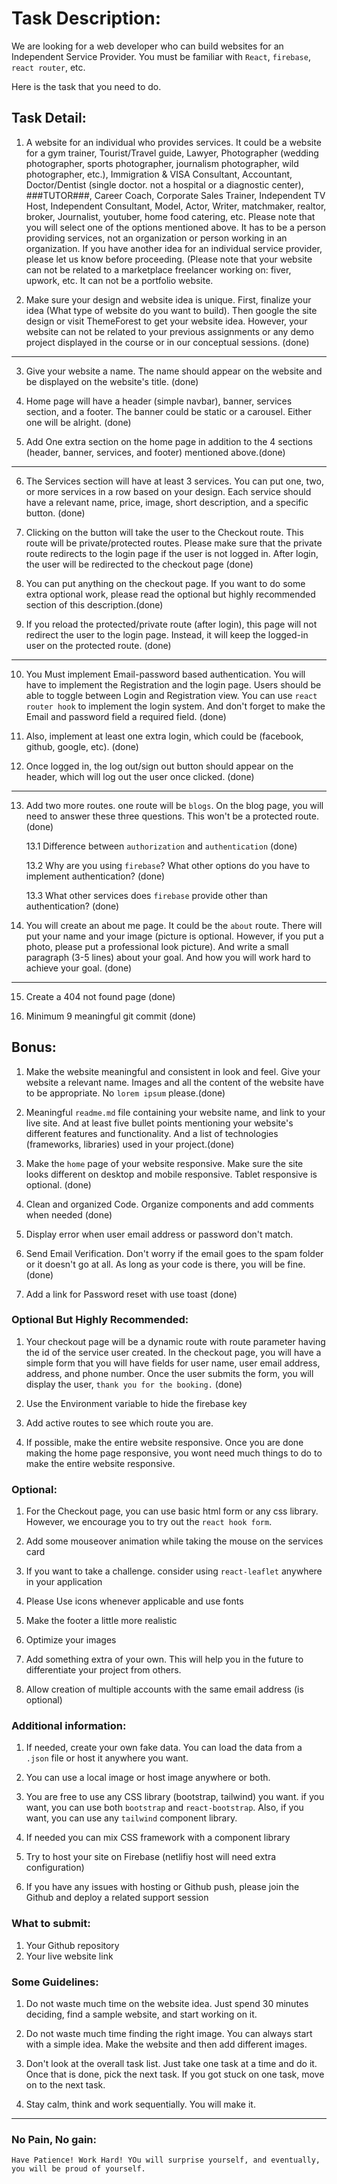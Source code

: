 # Task Description: 
We are looking for a web developer who can build websites for an Independent Service Provider. You must be familiar with `React`, `firebase`, `react router`, etc. 

Here is the task that you need to do.


## Task Detail: 
1. A website for an individual who provides services. It could be a website for a gym trainer, Tourist/Travel guide, Lawyer, Photographer (wedding photographer, sports photographer, journalism photographer, wild photographer, etc.), Immigration & VISA Consultant, Accountant, Doctor/Dentist (single doctor. not a hospital or a diagnostic center), ###TUTOR###, Career Coach, Corporate Sales Trainer, Independent TV Host, Independent Consultant, Model, Actor, Writer, matchmaker, realtor, broker, Journalist, youtuber, home food catering, etc. Please note that you will select one of the options mentioned above. It has to be a person providing services, not an organization or person working in an organization. If you have another idea for an individual service provider, please let us know before proceeding. (Please note that your website can not be related to a marketplace freelancer working on: fiver, upwork, etc. It can not be a portfolio website. 


2. Make sure your design and website idea is unique. First, finalize your idea (What type of website do you want to build). Then google the site design or visit ThemeForest to get your website idea. However, your website can not be related to your previous assignments or any demo project displayed in the course or in our conceptual sessions. (done)
----
3. Give your website a name. The name should appear on the website and be displayed on the website's title. (done)

4. Home page will have a header (simple navbar), banner, services section, and a footer. The banner could be static or a carousel. Either one will be alright. (done)

5. Add One extra section on the home page in addition to the 4 sections (header, banner, services, and footer) mentioned above.(done)

----
6. The Services section will have at least 3 services. You can put one, two, or more services in a row based on your design. Each service should have a relevant name, price, image, short description, and a specific button. (done)

7. Clicking on the button will take the user to the Checkout route. This route will be private/protected routes. Please make sure that the private route redirects to the login page if the user is not logged in. After login, the user will be redirected to the checkout page (done)

8. You can put anything on the checkout page. If you want to do some extra optional work, please read the optional but highly recommended section of this description.(done)

9. If you reload the protected/private route (after login), this page will not redirect the user to the login page. Instead, it will keep the logged-in user on the protected route. (done) 
-------
10. You Must implement Email-password based authentication. You will have to implement the Registration and the login page. Users should be able to toggle between Login and Registration view. You can use `react router hook` to implement the login system. And don't forget to make the Email and password field a required field. (done)

11. Also, implement at least one extra login, which could be (facebook, github, google, etc). (done)

12. Once logged in, the log out/sign out button should appear on the header, which will log out the user once clicked. (done)
----
13. Add two more routes. one route will be `blogs`. On the blog page, you will need to answer these three questions. This won't be a protected route. (done)

    13.1 Difference between `authorization` and `authentication` (done)
    
    13.2 Why are you using `firebase`? What other options do you have to implement authentication? (done)

    13.3 What other services does `firebase` provide other than authentication? (done)


14. You will create an about me page. It could be the `about` route. There will put your name and your image (picture is optional. However, if you put a photo, please put a professional look picture). And write a small paragraph (3-5 lines) about your goal. And how you will work hard to achieve your goal. (done) 
----
15. Create a 404 not found page (done)

16. Minimum 9 meaningful git commit (done)


## Bonus: 
1. Make the website meaningful and consistent in look and feel. Give your website a relevant name. Images and all the content of the website have to be appropriate. No `lorem ipsum` please.(done)

2. Meaningful `readme.md` file containing your website name, and link to your live site. And at least five bullet points mentioning your website's different features and functionality. And a list of technologies (frameworks, libraries) used in your project.(done)

3. Make the `home` page of your website responsive. Make sure the site looks different on desktop and mobile responsive. Tablet responsive is optional. (done)

4. Clean and organized Code. Organize components and add comments when needed (done)

5. Display error when user email address or password don't match. 

6. Send Email Verification. Don't worry if the email goes to the spam folder or it doesn't go at all. As long as your code is there, you will be fine. (done)

7. Add a link for Password reset with use toast (done)


### Optional But Highly Recommended:
1. Your checkout page will be a dynamic route with route parameter having the id of the service user created. In the checkout page, you will have a simple form that you will have fields for user name, user email address, address, and phone number. Once the user submits the form, you will display the  user, `thank you for the booking.` (done)

2. Use the Environment variable to hide the firebase key

3. Add active routes to see which route you are.

4. If possible, make the entire website responsive. Once you are done making the home page responsive, you wont need much things to do to make the entire website responsive. 

### Optional:
1. For the Checkout page, you can use basic html form or any css library. However, we encourage you to try out the `react hook form`.

3. Add some mouseover animation while taking the mouse on the services card

4. If you want to take a challenge. consider using `react-leaflet` anywhere in your application

5. Please Use icons whenever applicable and use fonts

6. Make the footer a little more realistic

7. Optimize your images

8. Add something extra of your own. This will help you in the future to differentiate your project from others.

9. Allow creation of multiple accounts with the same email address (is optional)


### Additional information:
1. If needed, create your own fake data. You can load the data from a `.json` file or host it anywhere you want. 

2. You can use a local image or host image anywhere or both.

3. You are free to use any CSS library (bootstrap, tailwind) you want. if you want, you can use both `bootstrap` and `react-bootstrap`. Also, if  you want, you can use any `tailwind` component library.

4. If needed you can mix CSS framework with a component library

5. Try to host your site on Firebase (netlifiy host will need extra configuration)

6. If you have any issues with hosting or Github push, please join the Github and deploy a related support session

### What to submit: 
1. Your Github repository
2. Your live website link

### Some Guidelines:
1. Do not waste much time on the website idea. Just spend 30 minutes deciding, find a sample website, and start working on it.

2. Do not waste much time finding the right image. You can always start with a simple idea. Make the website and then add different images.

3. Don't look at the overall task list. Just take one task at a time and do it. Once that is done, pick the next task. If you got stuck on one task, move on to the next task.

2. Stay calm, think and work sequentially. You will make it.

---
### No Pain, No gain:
`Have Patience! Work Hard! YOu will surprise yourself, and eventually, you will be proud of yourself.` 